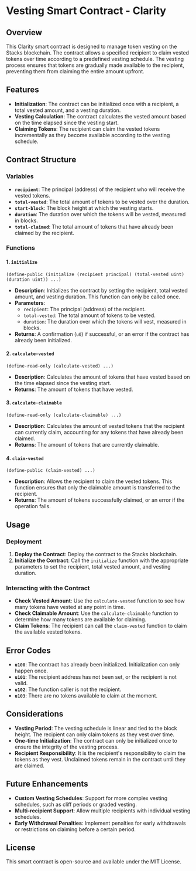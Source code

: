 # Vesting Smart Contract - Clarity

## Overview

This Clarity smart contract is designed to manage token vesting on the Stacks blockchain. The contract allows a specified recipient to claim vested tokens over time according to a predefined vesting schedule. The vesting process ensures that tokens are gradually made available to the recipient, preventing them from claiming the entire amount upfront.

## Features

- **Initialization**: The contract can be initialized once with a recipient, a total vested amount, and a vesting duration.
- **Vesting Calculation**: The contract calculates the vested amount based on the time elapsed since the vesting start.
- **Claiming Tokens**: The recipient can claim the vested tokens incrementally as they become available according to the vesting schedule.

## Contract Structure

### Variables

- **`recipient`**: The principal (address) of the recipient who will receive the vested tokens.
- **`total-vested`**: The total amount of tokens to be vested over the duration.
- **`start-block`**: The block height at which the vesting starts.
- **`duration`**: The duration over which the tokens will be vested, measured in blocks.
- **`total-claimed`**: The total amount of tokens that have already been claimed by the recipient.

### Functions

#### 1. `initialize`

```clarity
(define-public (initialize (recipient principal) (total-vested uint) (duration uint)) ...)
```

- **Description**: Initializes the contract by setting the recipient, total vested amount, and vesting duration. This function can only be called once.
- **Parameters**:
  - `recipient`: The principal (address) of the recipient.
  - `total-vested`: The total amount of tokens to be vested.
  - `duration`: The duration over which the tokens will vest, measured in blocks.
- **Returns**: A confirmation (`u0`) if successful, or an error if the contract has already been initialized.

#### 2. `calculate-vested`

```clarity
(define-read-only (calculate-vested) ...)
```

- **Description**: Calculates the amount of tokens that have vested based on the time elapsed since the vesting start.
- **Returns**: The amount of tokens that have vested.

#### 3. `calculate-claimable`

```clarity
(define-read-only (calculate-claimable) ...)
```

- **Description**: Calculates the amount of vested tokens that the recipient can currently claim, accounting for any tokens that have already been claimed.
- **Returns**: The amount of tokens that are currently claimable.

#### 4. `claim-vested`

```clarity
(define-public (claim-vested) ...)
```

- **Description**: Allows the recipient to claim the vested tokens. This function ensures that only the claimable amount is transferred to the recipient.
- **Returns**: The amount of tokens successfully claimed, or an error if the operation fails.

## Usage

### Deployment

1. **Deploy the Contract**: Deploy the contract to the Stacks blockchain.
2. **Initialize the Contract**: Call the `initialize` function with the appropriate parameters to set the recipient, total vested amount, and vesting duration.

### Interacting with the Contract

- **Check Vested Amount**: Use the `calculate-vested` function to see how many tokens have vested at any point in time.
- **Check Claimable Amount**: Use the `calculate-claimable` function to determine how many tokens are available for claiming.
- **Claim Tokens**: The recipient can call the `claim-vested` function to claim the available vested tokens.

## Error Codes

- **`u100`**: The contract has already been initialized. Initialization can only happen once.
- **`u101`**: The recipient address has not been set, or the recipient is not valid.
- **`u102`**: The function caller is not the recipient.
- **`u103`**: There are no tokens available to claim at the moment.

## Considerations

- **Vesting Period**: The vesting schedule is linear and tied to the block height. The recipient can only claim tokens as they vest over time.
- **One-time Initialization**: The contract can only be initialized once to ensure the integrity of the vesting process.
- **Recipient Responsibility**: It is the recipient's responsibility to claim the tokens as they vest. Unclaimed tokens remain in the contract until they are claimed.

## Future Enhancements

- **Custom Vesting Schedules**: Support for more complex vesting schedules, such as cliff periods or graded vesting.
- **Multi-recipient Support**: Allow multiple recipients with individual vesting schedules.
- **Early Withdrawal Penalties**: Implement penalties for early withdrawals or restrictions on claiming before a certain period.

## License

This smart contract is open-source and available under the MIT License.